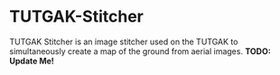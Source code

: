 # TUTGAK-Stitcher

TUTGAK Stitcher is an image stitcher used on the TUTGAK to simultaneously create a
map of the ground from aerial images.
**TODO: Update Me!**
